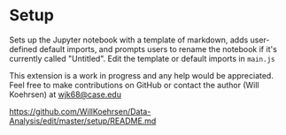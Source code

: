 Setup
=========
Sets up the Jupyter notebook with a template of markdown, adds user-defined default imports,
and prompts users to rename the notebook if it's currently called "Untitled".
Edit the template or default imports in `main.js`

This extension is a work in progress and any help would be appreciated. Feel free to make contributions
on GitHub or contact the author (Will Koehrsen) at
wjk68@case.edu

https://github.com/WillKoehrsen/Data-Analysis/edit/master/setup/README.md